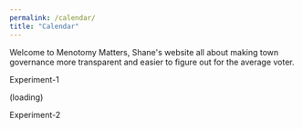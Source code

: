 ```yaml
---
permalink: /calendar/
title: "Calendar"
---
```


Welcome to Menotomy Matters, Shane's website all about making town governance 
more transparent and easier to figure out for the average voter.

Experiment-1


<div id="rss1">(loading)</div>

<!-- 
EXAMPLE: CALENDAR FEED
https://www.arlingtonma.gov/Home/Components/RssFeeds/RssFeed/View?ctID=6&cateIDs=2
<item>
  <title>Council on Aging (02/20/2020 6:00 PM - 7:00 PM)</title>
  <description>
  For more information on the Council on Aging, including agendas and minutes, please&nbsp;visit arlingtonma.gov/coa. &nbsp;Meetings are generally held on the third Thursday of the month at 6:00 pm in the Senior Center Ground Floor conference room...
  </description>
  <link>
  https://www.arlingtonma.gov/Home/Components/Calendar/Event/23386/
  </link>
  <pubDate>Fri, 14 Feb 2020 11:15:49 -0500</pubDate>
  <guid>
  https://www.arlingtonma.gov/Home/Components/Calendar/Event/23386/?date=20200214111549
  </guid>
</item>


EXAMPLE: NEWS ITEM
https://www.arlingtonma.gov/Home/Components/RssFeeds/RssFeed/View?ctID=5&cateIDs=3%2c4%2c5%2c6%2c8%2c9%2c96%2c97%2c99%2c100%2c101%2c157%2c178%2c180%2c181%2c182%2c194%2c198%2c200%2c202%2c210%2c213%2c214%2c215%2c222%2c224%2c240%2c243%2c247%2c249%2c252%2c253%2c256%2c257%2c259%2c279%2c282%2c283%2c287%2c293%2c301%2c302%2c305%2c306%2c307%2c311%2c314%2c315%2c318%2c320%2c321%2c322%2c325%2c327%2c329%2c330%2c338%2c339%2c340%2c349
<item>
  <title>March 3 Presidential Primary at Polls Around Town</title>
  <description>
  The presidential primary will be held on Tuesday, March 3rd. Polls open 7 a.m. – 8 p.m. at polling Locations around Town. The Clerk's Office will be open 8 a.m. - 8 p.m. For voter and candidate information, please visit the Massachusetts’ Election...
  </description>
  <link>
  https://www.arlingtonma.gov/Home/Components/News/News/9991/
  </link>
  <pubDate>Thu, 13 Feb 2020 18:06:26 -0500</pubDate>
  <guid>
  https://www.arlingtonma.gov/Home/Components/News/News/9991/?date=20200213060626
  </guid>
</item> 
-->

<script src="/assets/js/rss.global.min.js"></script>
<script src="https://cdnjs.cloudflare.com/ajax/libs/moment.js/2.8.4/moment.min.js"></script>
<script src="/assets/js/rss-atowncal.js"></script>

Experiment-2